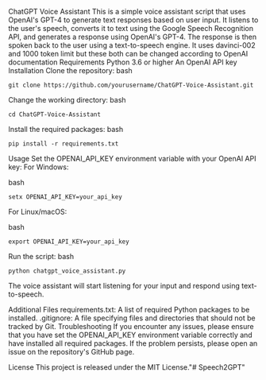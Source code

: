 ChatGPT Voice Assistant
This is a simple voice assistant script that uses OpenAI's GPT-4 to generate text responses based on user input. It listens to the user's speech, converts it to text using the Google Speech Recognition API, and generates a response using OpenAI's GPT-4. The response is then spoken back to the user using a text-to-speech engine.
It uses davinci-002 and 1000 token limit but these both can be changed according to OpenAI documentation
Requirements
Python 3.6 or higher
An OpenAI API key
Installation
Clone the repository:
bash
```
git clone https://github.com/yourusername/ChatGPT-Voice-Assistant.git
```
Change the working directory:
bash
```
cd ChatGPT-Voice-Assistant
```
Install the required packages:
bash
```
pip install -r requirements.txt
```
Usage
Set the OPENAI_API_KEY environment variable with your OpenAI API key:
For Windows:

bash
```
setx OPENAI_API_KEY=your_api_key
```
For Linux/macOS:

bash
```
export OPENAI_API_KEY=your_api_key
```
Run the script:
bash
```
python chatgpt_voice_assistant.py
```
The voice assistant will start listening for your input and respond using text-to-speech.

Additional Files
requirements.txt: A list of required Python packages to be installed.
.gitignore: A file specifying files and directories that should not be tracked by Git.
Troubleshooting
If you encounter any issues, please ensure that you have set the OPENAI_API_KEY environment variable correctly and have installed all required packages. If the problem persists, please open an issue on the repository's GitHub page.

License
This project is released under the MIT License."# Speech2GPT" 
